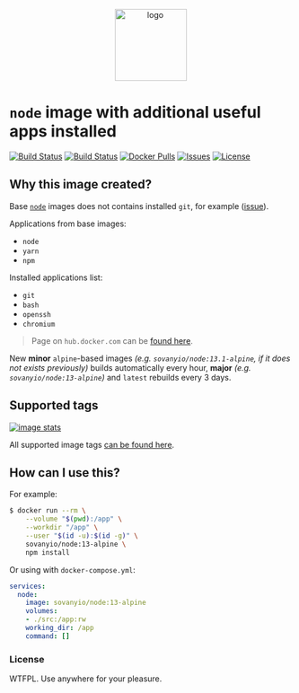 <p align="center">
  <img alt="logo" src="https://hsto.org/webt/83/nk/0y/83nk0ym623xt8yit1b3pq9tj4cs.png" width="128" />
</p>

# `node` image with additional useful apps installed

[![Build Status][badge_build_minor]][link_actions]
[![Build Status][badge_build_major]][link_actions]
[![Docker Pulls][badge_pulls]][link_hub]
[![Issues][badge_issues]][link_issues]
[![License][badge_license]][link_license]

## Why this image created?

Base [`node`][link_base_node_image] images does not contains installed `git`, for example ([issue][node-586]).

Applications from base images:

- `node`
- `yarn`
- `npm`

Installed applications list:

- `git`
- `bash`
- `openssh`
- `chromium`

> Page on `hub.docker.com` can be [found here][link_hub].

New **minor** `alpine`-based images _(e.g. `sovanyio/node:13.1-alpine`, if it does not exists previously)_ builds automatically every hour, **major** _(e.g. `sovanyio/node:13-alpine`)_ and `latest` rebuilds every 3 days.

## Supported tags

[![image stats](https://dockeri.co/image/sovanyio/node)][link_docker_tags]

All supported image tags [can be found here][link_docker_tags].

## How can I use this?

For example:

```bash
$ docker run --rm \
    --volume "$(pwd):/app" \
    --workdir "/app" \
    --user "$(id -u):$(id -g)" \
    sovanyio/node:13-alpine \
    npm install
```

Or using with `docker-compose.yml`:

```yml
services:
  node:
    image: sovanyio/node:13-alpine
    volumes:
    - ./src:/app:rw
    working_dir: /app
    command: []
```

### License

WTFPL. Use anywhere for your pleasure.

[badge_pulls]:https://img.shields.io/docker/pulls/sovanyio/node.svg?maxAge=30&style=flat-square
[badge_issues]:https://img.shields.io/github/issues/sovanyio/node-docker.svg?maxAge=30&style=flat-square
[badge_license]:https://img.shields.io/github/license/sovanyio/node-docker.svg?maxAge=30&style=flat-square&color=success
[badge_build_minor]:https://img.shields.io/github/workflow/status/sovanyio/node-docker/Build%20minor%20alpine%20image.svg?label=minor%20build&logo=github&style=flat-square
[badge_build_major]:https://img.shields.io/github/workflow/status/sovanyio/node-docker/Build%20major%20images.svg?label=major%20build&logo=github&style=flat-square
[node-586]:https://github.com/nodejs/docker-node/issues/586
[link_base_node_image]:https://hub.docker.com/_/node?tab=tags
[link_hub]:https://hub.docker.com/r/sovanyio/node/
[link_actions]:https://github.com/sovanyio/node-docker/actions
[link_docker_tags]:https://hub.docker.com/r/sovanyio/node/tags
[link_license]:https://github.com/sovanyio/node-docker/blob/master/LICENSE
[link_issues]:https://github.com/sovanyio/node-docker/issues
